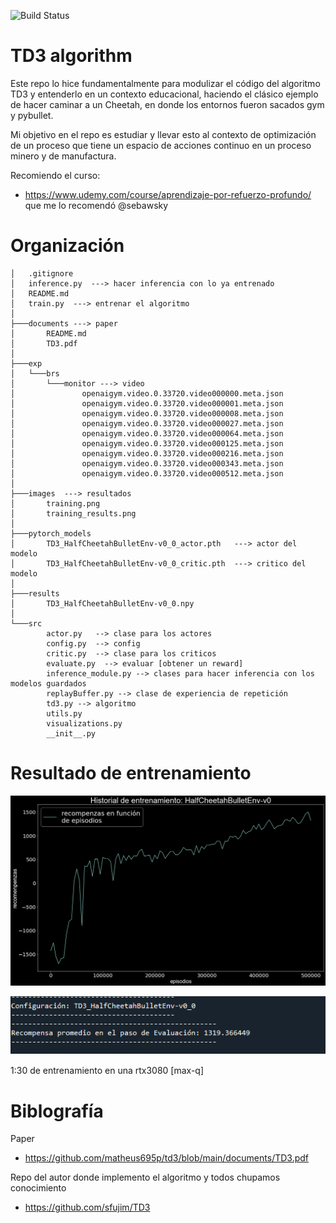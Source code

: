 ![Build Status](https://www.repostatus.org/badges/latest/concept.svg)

# TD3 algorithm 

Este repo lo hice fundamentalmente para modulizar el código del algoritmo TD3 y entenderlo en un contexto educacional, haciendo el clásico ejemplo de hacer caminar a un Cheetah,
en donde los entornos fueron sacados gym y pybullet.

Mi objetivo en el repo es estudiar y llevar esto al contexto de optimización de un proceso que tiene un espacio de acciones continuo en un proceso minero y de manufactura.

Recomiendo el curso:
* https://www.udemy.com/course/aprendizaje-por-refuerzo-profundo/ que me lo recomendó @sebawsky 
 
 # Organización
 
```zh
│   .gitignore
│   inference.py  ---> hacer inferencia con lo ya entrenado
│   README.md  
│   train.py  ---> entrenar el algoritmo
│
├───documents ---> paper
│       README.md
│       TD3.pdf
│
├───exp
│   └───brs
│       └───monitor ---> video
│               openaigym.video.0.33720.video000000.meta.json
│               openaigym.video.0.33720.video000001.meta.json
│               openaigym.video.0.33720.video000008.meta.json
│               openaigym.video.0.33720.video000027.meta.json
│               openaigym.video.0.33720.video000064.meta.json
│               openaigym.video.0.33720.video000125.meta.json
│               openaigym.video.0.33720.video000216.meta.json
│               openaigym.video.0.33720.video000343.meta.json
│               openaigym.video.0.33720.video000512.meta.json
│
├───images  ---> resultados
│       training.png  
│       training_results.png
│
├───pytorch_models
│       TD3_HalfCheetahBulletEnv-v0_0_actor.pth   ---> actor del modelo
│       TD3_HalfCheetahBulletEnv-v0_0_critic.pth  ---> critico del modelo
│
├───results
│       TD3_HalfCheetahBulletEnv-v0_0.npy
│
└───src
        actor.py   --> clase para los actores
        config.py  --> config
        critic.py  --> clase para los criticos  
        evaluate.py  --> evaluar [obtener un reward]
        inference_module.py --> clases para hacer inferencia con los modelos guardados
        replayBuffer.py --> clase de experiencia de repetición
        td3.py --> algoritmo
        utils.py 
        visualizations.py
        __init__.py

```
 
 # Resultado de entrenamiento
 
<p align="center">
  <img src="./images/training.png">
</p>

<p align="center">
  <img src="./images/training_results.png">
</p>

1:30 de entrenamiento en una rtx3080 [max-q]
 
# Biblografía

Paper
* https://github.com/matheus695p/td3/blob/main/documents/TD3.pdf


Repo del autor donde implemento el algoritmo y todos chupamos conocimiento
* https://github.com/sfujim/TD3


